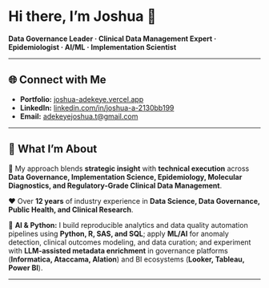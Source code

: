 # Hi there, I’m Joshua 👋

**Data Governance Leader · Clinical Data Management Expert · Epidemiologist · AI/ML · Implementation Scientist**

---

## 🌐 Connect with Me

- **Portfolio:** [joshua-adekeye.vercel.app](https://joshua-adekeye.vercel.app/)
- **LinkedIn:** [linkedin.com/in/joshua-a-2130bb199](https://www.linkedin.com/in/joshua-a-2130bb199/)
- **Email:** [adekeyejoshua.t@gmail.com](mailto:adekeyejoshua.t@gmail.com)

---

## 🔭 What I’m About

📕 My approach blends **strategic insight** with **technical execution** across **Data Governance, Implementation Science, Epidemiology, Molecular Diagnostics, and Regulatory‑Grade Clinical Data Management**.

❤️ Over **12 years** of industry experience in **Data Science, Data Governance, Public Health, and Clinical Research**.

🧠 **AI & Python:** I build reproducible analytics and data quality automation pipelines using **Python, R, SAS, and SQL**; apply **ML/AI** for anomaly detection, clinical outcomes modeling, and data curation; and experiment with **LLM‑assisted metadata enrichment** in governance platforms (**Informatica, Ataccama, Alation**) and BI ecosystems (**Looker, Tableau, Power BI**).

---
